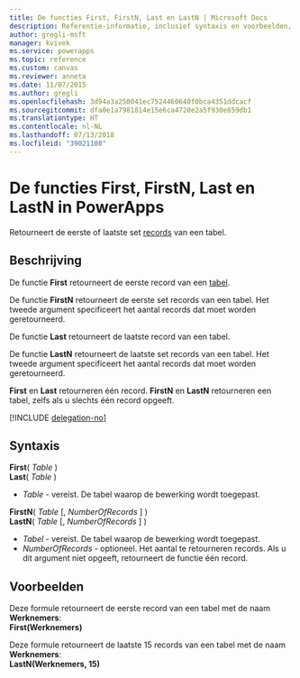 ```yaml
---
title: De functies First, FirstN, Last en LastN | Microsoft Docs
description: Referentie-informatie, inclusief syntaxis en voorbeelden, voor de functies First, FirstN, Last en LastN in PowerApps
author: gregli-msft
manager: kvivek
ms.service: powerapps
ms.topic: reference
ms.custom: canvas
ms.reviewer: anneta
ms.date: 11/07/2015
ms.author: gregli
ms.openlocfilehash: 3d94a3a250041ec7524460640f0bca4351ddcacf
ms.sourcegitcommit: dfa0e1a7981814e15e6ca4720e2a5f930e859db1
ms.translationtype: HT
ms.contentlocale: nl-NL
ms.lasthandoff: 07/13/2018
ms.locfileid: "39021108"
---
```

# <a name="first-firstn-last-and-lastn-functions-in-powerapps"></a>De functies First, FirstN, Last en LastN in PowerApps
Retourneert de eerste of laatste set [records](../working-with-tables.md#records) van een tabel.

## <a name="description"></a>Beschrijving
De functie **First** retourneert de eerste record van een [tabel](../working-with-tables.md).

De functie **FirstN** retourneert de eerste set records van een tabel. Het tweede argument specificeert het aantal records dat moet worden geretourneerd.

De functie **Last** retourneert de laatste record van een tabel.

De functie **LastN** retourneert de laatste set records van een tabel. Het tweede argument specificeert het aantal records dat moet worden geretourneerd.

**First** en **Last** retourneren één record.  **FirstN** en **LastN** retourneren een tabel, zelfs als u slechts één record opgeeft.

[!INCLUDE [delegation-no](../../../includes/delegation-no.md)]

## <a name="syntax"></a>Syntaxis
**First**( *Table* )<br>**Last**( *Table* )

* *Table* - vereist. De tabel waarop de bewerking wordt toegepast.

**FirstN**( *Table* [, *NumberOfRecords* ] )<br>**LastN**( *Table* [, *NumberOfRecords* ] )

* *Tabel* - vereist. De tabel waarop de bewerking wordt toegepast.
* *NumberOfRecords* - optioneel.  Het aantal te retourneren records. Als u dit argument niet opgeeft, retourneert de functie één record.

## <a name="examples"></a>Voorbeelden
Deze formule retourneert de eerste record van een tabel met de naam **Werknemers**:<br>
**First(Werknemers)**

Deze formule retourneert de laatste 15 records van een tabel met de naam **Werknemers**:<br>
**LastN(Werknemers, 15)**

